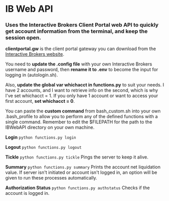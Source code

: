# IB Web API

### Uses the Interactive Brokers Client Portal web API to quickly get account information from the terminal, and keep the session open.

**clientportal.gw** is the client portal gateway you can download from the [Interactive Brokers website](https://www.interactivebrokers.com/en/index.php?f=5041).

You need to **update the .config file** with your own Interactive Brokers username and password, then **rename it to .env** to become the input for logging in (autologin.sh).

Also, **update the global var whichacct in functions.py** to suit your needs. I have 2 accounts, and I want to retrieve info on the second, which is why I've set whichacct = 1. If you only have 1 account or want to access your first account, **set whichacct = 0**.

You can paste the **custom command** from bash_custom.sh into your own .bash_profile to allow you to perform any of the defined functions with a single command. Remember to edit the $FILEPATH for the path to the IBWebAPI directory on your own machine.

**Login**
```python functions.py login```

**Logout**
```python functions.py logout```

**Tickle**
```python functions.py tickle```
Pings the server to keep it alive.

**Summary**
```python functions.py summary```
Prints the account net liquidation value. If server isn't initiated or account isn't logged in, an option will be given to run these processes automatically.

**Authorization Status**
```python functions.py authstatus```
Checks if the account is logged in.